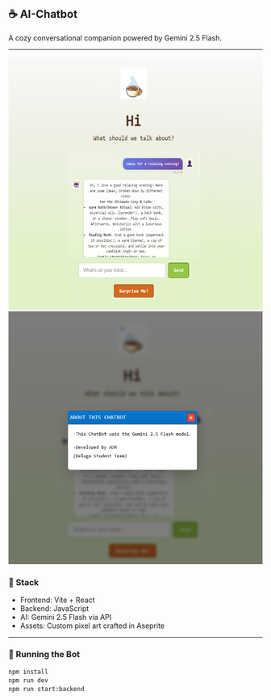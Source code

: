 ## ☕️ AI-Chatbot

A cozy conversational companion powered by Gemini 2.5 Flash.  

---

<p align="center">
  <img src="public/chat.png" alt="Chat Screenshot" height="500"/>
  <img src="public/about.png" alt="Chat Screenshot" height="500"/>
</p>

### 🔧 Stack
- Frontend: Vite + React
- Backend: JavaScript
- AI: Gemini 2.5 Flash via API
- Assets: Custom pixel art crafted in Aseprite

---

### 🚀 Running the Bot
```bash
npm install
npm run dev
npm run start:backend
